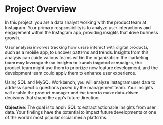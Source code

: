 # Project Overview

In this project, you are a data analyst working with the product team at Instagram. Your primary responsibility is to analyze user interactions and engagement within the Instagram app, providing insights that drive business growth.

User analysis involves tracking how users interact with digital products, such as a mobile app, to uncover patterns and trends. Insights from this analysis can guide various teams within the organization: the marketing team may leverage these insights to launch targeted campaigns, the product team might use them to prioritize new feature development, and the development team could apply them to enhance user experience.

Using SQL and MySQL Workbench, you will analyze Instagram user data to address specific questions posed by the management team. Your insights will enable the product manager and the team to make data-driven decisions that shape the app's future direction.

**Objective**: The goal is to apply SQL to extract actionable insights from user data. Your findings have the potential to impact future developments of one of the world’s most popular social media platforms.
